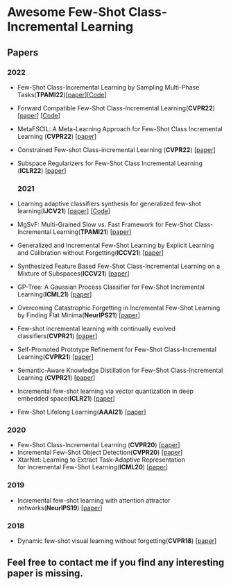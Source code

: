 # Awesome Few-Shot Class-Incremental Learning


## Papers
  
  ### 2022 
- Few-Shot Class-Incremental Learning by Sampling Multi-Phase Tasks(**TPAMI22**)[[paper](https://arxiv.org/abs/2203.17030)][[Code](https://github.com/zhoudw-zdw/TPAMI-Limit)] 
- Forward Compatible Few-Shot Class-Incremental Learning(**CVPR22**) [[paper](https://arxiv.org/abs/2203.06953)] [[Code](https://github.com/zhoudw-zdw/CVPR22-Fact)]
- MetaFSCIL: A Meta-Learning Approach for Few-Shot Class Incremental Learning (**CVPR22**) [[paper](https://openaccess.thecvf.com/content/CVPR2022/papers/Chi_MetaFSCIL_A_Meta-Learning_Approach_for_Few-Shot_Class_Incremental_Learning_CVPR_2022_paper.pdf)] 
- Constrained Few-shot Class-incremental Learning (**CVPR22**) [[paper](https://openaccess.thecvf.com/content/CVPR2022/papers/Hersche_Constrained_Few-Shot_Class-Incremental_Learning_CVPR_2022_paper.pdf)] 
- Subspace Regularizers for Few-Shot Class Incremental Learning (**ICLR22**) [[paper](https://openreview.net/forum?id=boJy41J-tnQ)] 
  
  ### 2021
- Learning adaptive classifiers synthesis for generalized few-shot learning(**IJCV21**) [[paper](https://arxiv.org/pdf/1906.02944)] [[Code](https://github.com/Sha-Lab/aCASTLE)] 
-  MgSvF: Multi-Grained Slow vs. Fast Framework for Few-Shot Class-Incremental Learning(**TPAMI21**) [[paper](https://arxiv.org/abs/2006.15524)] 
-  Generalized and Incremental Few-Shot Learning by Explicit Learning and Calibration without Forgetting(**ICCV21**) [[paper](https://arxiv.org/abs/2108.08165)] 
-  Synthesized Feature Based Few-Shot Class-Incremental Learning on a Mixture of Subspaces(**ICCV21**) [[paper](https://openaccess.thecvf.com/content/ICCV2021/html/Cheraghian_Synthesized_Feature_Based_Few-Shot_Class-Incremental_Learning_on_a_Mixture_of_ICCV_2021_paper.html)] 
-  GP-Tree: A Gaussian Process Classifier for Few-Shot Incremental Learning(**ICML21**) [[paper](http://proceedings.mlr.press/v139/achituve21a/achituve21a.pdf)] 
-  Overcoming Catastrophic Forgetting in Incremental Few-Shot Learning by Finding Flat Minima(**NeurIPS21**) [[paper]( https://openreview.net/forum?id=ALvt7nXa2q)] 
-  Few-shot incremental learning with continually evolved classifiers(**CVPR21**) [[paper](https://openaccess.thecvf.com/content/CVPR2021/html/Zhang_Few-Shot_Incremental_Learning_With_Continually_Evolved_Classifiers_CVPR_2021_paper.html)] 
- Self-Promoted Prototype Refinement for Few-Shot Class-Incremental Learning(**CVPR21**) [[paper](https://openaccess.thecvf.com/content/CVPR2021/html/Zhu_Self-Promoted_Prototype_Refinement_for_Few-Shot_Class-Incremental_Learning_CVPR_2021_paper.html)]
- Semantic-Aware Knowledge Distillation for Few-Shot Class-Incremental Learning (**CVPR21**) [[paper](https://openaccess.thecvf.com/content/CVPR2021/html/Cheraghian_Semantic-Aware_Knowledge_Distillation_for_Few-Shot_Class-Incremental_Learning_CVPR_2021_paper.html)]
- Incremental few-shot learning via vector quantization in deep embedded space(**ICLR21**) [[paper](https://openreview.net/forum?id=3SV-ZePhnZM)] 
- Few-Shot Lifelong Learning(**AAAI21**) [[paper](https://arxiv.org/pdf/2103.00991.pdf)]


  
 ### 2020
- Few-Shot Class-Incremental Learning (**CVPR20**) [[paper](https://openaccess.thecvf.com/content_CVPR_2020/html/Tao_Few-Shot_Class-Incremental_Learning_CVPR_2020_paper.html)] 
- Incremental Few-Shot Object Detection(**CVPR20**) [[paper](https://openaccess.thecvf.com/content_CVPR_2020/html/Perez-Rua_Incremental_Few-Shot_Object_Detection_CVPR_2020_paper.html)] 
- XtarNet: Learning to Extract Task-Adaptive Representation for Incremental Few-Shot Learning(**ICML20**) [[paper](http://proceedings.mlr.press/v119/yoon20b.html)] 


  
 ### 2019
 - Incremental few-shot learning with attention attractor networks(**NeurIPS19**) [[paper](https://arxiv.org/abs/1810.07218)] 

### 2018
- Dynamic few-shot visual learning without forgetting(**CVPR18**) [[paper](https://openaccess.thecvf.com/content_cvpr_2018/html/Gidaris_Dynamic_Few-Shot_Visual_CVPR_2018_paper.html)] 







## Feel free to contact me if you find any interesting paper is missing.

